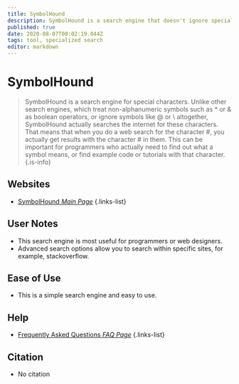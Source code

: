 ```yaml
---
title: SymbolHound
description: SymbolHound is a search engine that doesn't ignore special characters. This means you can easily search for symbols like &, %, and π.
published: true
date: 2020-08-07T00:02:19.044Z
tags: tool, specialized search
editor: markdown
---
```


# SymbolHound

> SymbolHound is a search engine for special characters. Unlike other search engines, which treat non-alphanumeric symbols such as * or & as boolean operators, or ignore symbols like @ or \ altogether, SymbolHound actually searches the internet for these characters. That means that when you do a web search for the character #, you actually get results with the character # in them. This can be important for programmers who actually need to find out what a symbol means, or find example code or tutorials with that character. 
{.is-info}

 

## Websites 

- [SymbolHound *Main Page*](http://symbolhound.com/)
 {.links-list}

## User Notes

- This search engine is most useful for programmers or web designers. 
- Advanced search options allow you to search within specific sites, for example, stackoverflow.

## Ease of Use

- This is a simple search engine and easy to use. 

## Help
- [Frequently Asked Questions *FAQ Page*](http://symbolhound.com/faq.php)
 {.links-list}

## Citation

- No citation